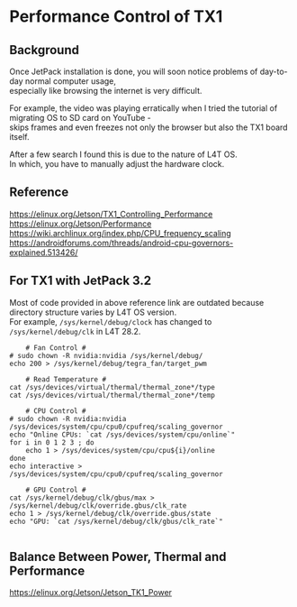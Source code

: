 # Performance Control of TX1

## Background
Once JetPack installation is done, you will soon notice problems of day-to-day normal computer usage,  
especially like browsing the internet is very difficult. 

For example, the video was playing erratically when I tried the tutorial of migrating OS to SD card on YouTube -  
skips frames and even freezes not only the browser but also the TX1 board itself.

After a few search I found this is due to the nature of L4T OS.  
In which, you have to manually adjust the hardware clock.

## Reference
https://elinux.org/Jetson/TX1_Controlling_Performance  
https://elinux.org/Jetson/Performance  
https://wiki.archlinux.org/index.php/CPU_frequency_scaling  
https://androidforums.com/threads/android-cpu-governors-explained.513426/  

## For TX1 with JetPack 3.2
Most of code provided in above reference link are outdated because directory structure varies by L4T OS version.  
For example, `/sys/kernel/debug/clock` has changed to `/sys/kernel/debug/clk` in L4T 28.2.  

```
	# Fan Control #
# sudo chown -R nvidia:nvidia /sys/kernel/debug/
echo 200 > /sys/kernel/debug/tegra_fan/target_pwm  

	# Read Temperature #
cat /sys/devices/virtual/thermal/thermal_zone*/type
cat /sys/devices/virtual/thermal/thermal_zone*/temp

	# CPU Control #
# sudo chown -R nvidia:nvidia /sys/devices/system/cpu/cpu0/cpufreq/scaling_governor
echo "Online CPUs: `cat /sys/devices/system/cpu/online`"
for i in 0 1 2 3 ; do
	echo 1 > /sys/devices/system/cpu/cpu${i}/online
done
echo interactive > /sys/devices/system/cpu/cpu0/cpufreq/scaling_governor

	# GPU Control #
cat /sys/kernel/debug/clk/gbus/max > /sys/kernel/debug/clk/override.gbus/clk_rate
echo 1 > /sys/kernel/debug/clk/override.gbus/state
echo "GPU: `cat /sys/kernel/debug/clk/gbus/clk_rate`"
  
```

## Balance Between Power, Thermal and Performance
https://elinux.org/Jetson/Jetson_TK1_Power
